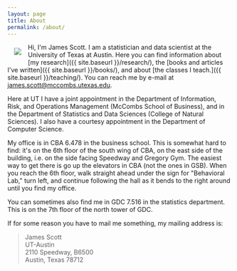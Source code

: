 ```yaml
---
layout: page
title: About
permalink: /about/
---
```


<img src="{{ site.baseurl }}/assets/img/posts/jgscott201605.png" ALIGN="left" style="margin:10px 15px"/>

Hi, I'm James Scott.  I am a statistician and data scientist at the University of Texas at Austin.  Here you can find information about [my research]({{ site.baseurl }}/research/), the [books and articles I've written]({{ site.baseurl }}/books/), and about [the classes I teach.]({{ site.baseurl }}/teaching/).  You can reach me by e-mail at james.scott@mccombs.utexas.edu.  

Here at UT I have a joint appointment in the Department of Information, Risk, and Operations Management (McCombs School of Business), and in the Department of Statistics and Data Sciences (College of Natural Sciences).  I also have a courtesy appointment in the Department of Computer Science.

My office is in CBA 6.478 in the business school.  This is somewhat hard to find: it's on the 6th floor of the south wing of CBA, on the east side of the building, i.e. on the side facing Speedway and Gregory Gym.  The easiest way to get there is go up the elevators in CBA (not the ones in GSB).  When you reach the 6th floor, walk straight ahead under the sign for "Behavioral Lab," turn left, and continue following the hall as it bends to the right around until you find my office.  

You can sometimes also find me in GDC 7.516 in the statistics department.  This is on the 7th floor of the north tower of GDC.  

If for some reason you have to mail me something, my mailing address is:  
> James Scott  
> UT-Austin  
> 2110 Speedway, B6500  
> Austin, Texas 78712  

